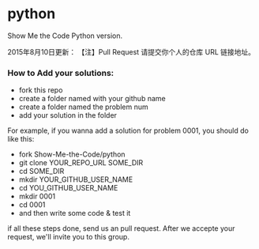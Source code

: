 python
======

Show Me the Code Python version.

2015年8月10日更新：
【注】Pull Request 请提交你个人的仓库 URL 链接地址。

### How to Add your solutions:

  * fork this repo
  * create a folder named with your github name
  * create a folder named the problem num
  * add your solution in the folder

For example, if you wanna add a solution for problem 0001, you should do like this:

  * fork Show-Me-the-Code/python
  * git clone YOUR_REPO_URL SOME_DIR
  * cd SOME_DIR
  * mkdir YOUR_GITHUB_USER_NAME
  * cd YOU_GITHUB_USER_NAME
  * mkdir 0001
  * cd 0001
  * and then write some code & test it

if all these steps done, send us an pull request. After we accepte your request, we'll invite you to this group.
